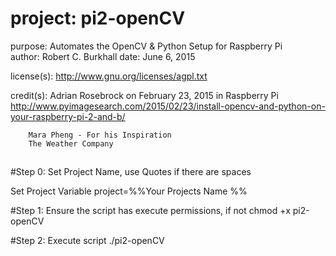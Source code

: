 #   project: pi2-openCV	
	
   purpose: Automates the OpenCV & Python Setup for Raspberry Pi	
    author: Robert C. Burkhall
      date: June 6, 2015

license(s): http://www.gnu.org/licenses/agpl.txt

 credit(s): 
           Adrian Rosebrock on February 23, 2015 in Raspberry Pi
           http://www.pyimagesearch.com/2015/02/23/install-opencv-and-python-on-your-raspberry-pi-2-and-b/

	    Mara Pheng - For his Inspiration
	    The Weather Company
##

#Step 0: Set Project Name, use Quotes if there are spaces

   Set Project Variable
project=%%Your Projects Name %%

#Step 1: Ensure the script has execute permissions, if not
	chmod +x pi2-openCV

#Step 2: Execute script
          ./pi2-openCV 



